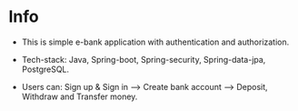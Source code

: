 # Info

* This is simple e-bank application with authentication and authorization.

* Tech-stack: Java, Spring-boot, Spring-security, Spring-data-jpa, PostgreSQL.

* Users can:
            Sign up & Sign in -->
            Create bank account --> 
            Deposit, Withdraw and Transfer money.
